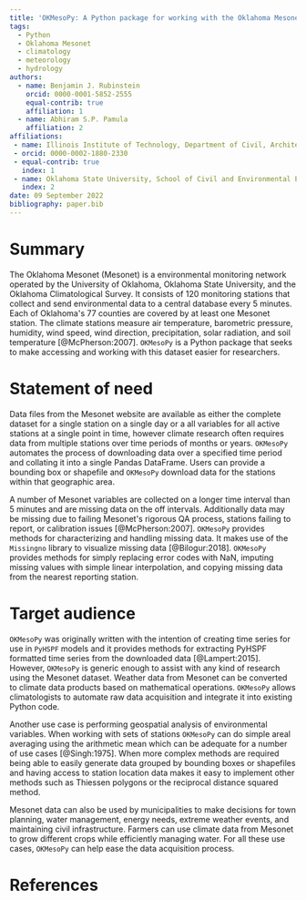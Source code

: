 ```yaml
---
title: 'OKMesoPy: A Python package for working with the Oklahoma Mesonet climate dataset'
tags:
  - Python
  - Oklahoma Mesonet
  - climatology
  - meteorology
  - hydrology
authors:
  - name: Benjamin J. Rubinstein
    orcid: 0000-0001-5852-2555
    equal-contrib: true
    affiliation: 1
  - name: Abhiram S.P. Pamula
    affiliation: 2
affiliations:
 - name: Illinois Institute of Technology, Department of Civil, Architectural, and Environmental Engineering
 - orcid: 0000-0002-1880-2330
 - equal-contrib: true
   index: 1
 - name: Oklahoma State University, School of Civil and Environmental Engineering
   index: 2
date: 09 September 2022
bibliography: paper.bib
---
```


# Summary
The Oklahoma Mesonet (Mesonet) is a environmental monitoring network operated by the University of Oklahoma, Oklahoma State University, and the Oklahoma Climatological Survey. It consists of 120 monitoring stations that collect and send environmental data to a central database every 5 minutes. Each of Oklahoma's 77 counties are covered by at least one Mesonet station. The climate stations measure air temperature, barometric pressure, humidity, wind speed, wind direction, precipitation, solar radiation, and soil temperature [@McPherson:2007]. `OKMesoPy` is a Python package that seeks to make accessing and working with this dataset easier for researchers.

# Statement of need
Data files from the Mesonet website are available as either the complete dataset for a single station on a single day or a all variables for all active stations at a single point in time, however climate research often requires data from multiple stations over time periods of months or years. `OKMesoPy` automates the process of downloading data over a specified time period and collating it into a single Pandas DataFrame. Users can provide a bounding box or shapefile and `OKMesoPy` download data for the stations within that geographic area.

A number of Mesonet variables are collected on a longer time interval than 5 minutes and are missing data on the off intervals. Additionally data may be missing due to failing Mesonet's rigorous QA process, stations failing to report, or calibration issues [@McPherson:2007]. `OKMesoPy` provides methods for characterizing and handling missing data. It makes use of the `Missingno` library to visualize missing data [@Bilogur:2018]. `OKMesoPy` provides methods for simply replacing error codes with NaN, imputing missing values with simple linear interpolation, and copying missing data from the nearest reporting station.

# Target audience
`OKMesoPy` was originally written with the intention of creating time series for use in `PyHSPF` models and it provides methods for extracting PyHSPF formatted time series from the downloaded data [@Lampert:2015]. However, `OKMesoPy` is generic enough to assist with any kind of research using the Mesonet dataset. Weather data from Mesonet can be converted to climate data products based on mathematical operations. `OKMesoPy` allows climatologists to automate raw data acquisition and integrate it into existing Python code.

Another use case is performing geospatial analysis of environmental variables. When working with sets of stations `OKMesoPy` can do simple areal averaging using the arithmetic mean which can be adequate for a number of use cases [@Singh:1975]. When more complex methods are required being able to easily generate data grouped by bounding boxes or shapefiles and having access to station location data makes it easy to implement other methods such as Thiessen polygons or the reciprocal distance squared method.

Mesonet data can also be used by municipalities to make decisions for town planning, water management, energy needs, extreme weather events, and maintaining civil infrastructure. Farmers can use climate data from Mesonet to grow different crops while efficiently managing water. For all these use cases, `OKMesoPy` can help ease the data acquisition process.

# References
